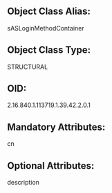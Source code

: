 ## Object Class Alias:
  sASLoginMethodContainer

## Object Class Type:
  STRUCTURAL

## OID:
  2.16.840.1.113719.1.39.42.2.0.1

## Mandatory Attributes:
  cn

## Optional Attributes:
  description
